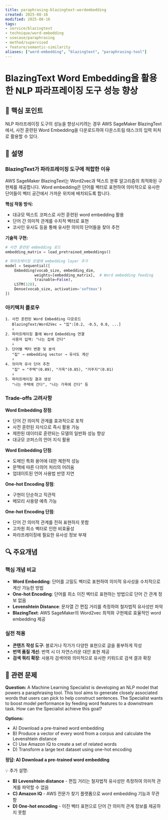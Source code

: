 ```yaml
---
title: paraphrasing-blazingtext-wordembedding
created: 2025-08-16
modified: 2025-08-16
tags:
- service/blazingtext
- technique/word-embedding
- usecase/paraphrasing
- method/supervised
- feature/semantic-similarity
aliases: ["word-embedding", "blazingtext", "paraphrasing-tool"]
---
```


# BlazingText Word Embedding을 활용한 NLP 파라프레이징 도구 성능 향상

## 🎯 핵심 포인트

NLP 파라프레이징 도구의 성능을 향상시키려는 경우 AWS SageMaker BlazingText에서, 사전 훈련된 Word Embedding을 다운로드하여 다운스트림 태스크의 입력 피처로 활용할 수 있다.

## 📝 설명

### BlazingText가 파라프레이징 도구에 적합한 이유

AWS SageMaker BlazingText는 Word2vec과 텍스트 분류 알고리즘의 최적화된 구현체를 제공합니다. Word embedding은 단어를 벡터로 표현하여 의미적으로 유사한 단어들이 벡터 공간에서 가까운 위치에 배치되도록 합니다.

**핵심 작동 방식:**
- 대규모 텍스트 코퍼스로 사전 훈련된 word embedding 활용
- 단어 간 의미적 관계를 수치적 벡터로 표현
- 코사인 유사도 등을 통해 유사한 의미의 단어들을 찾아 추천

**기술적 구현:**
```python
# 사전 훈련된 embedding 로드
embedding_matrix = load_pretrained_embeddings()

# 파라프레이징 모델에 embedding layer 추가
model = Sequential([
    Embedding(vocab_size, embedding_dim, 
             weights=[embedding_matrix],  # Word embedding feeding
             trainable=False),
    LSTM(128),
    Dense(vocab_size, activation='softmax')
])
```

### 아키텍처 플로우

```
1. 사전 훈련된 Word Embedding 다운로드
   BlazingText/Word2Vec → "집":[0.2, -0.5, 0.8, ...]
   ↓
2. 파라프레이징 툴에 Word Embedding 연결
   사용자 입력: "나는 집에 간다"
   ↓
3. 단어별 벡터 변환 및 분석
   "집" → embedding vector → 유사도 계산
   ↓
4. 의미적 유사 단어 추천
   "집" ≈ "주택"(0.89), "가옥"(0.85), "거주지"(0.81)
   ↓
5. 파라프레이징 결과 생성
   "나는 주택에 간다", "나는 가옥에 간다" 등
```

### Trade-offs 고려사항

**Word Embedding 장점**:
- 단어 간 의미적 관계를 효과적으로 포착
- 사전 훈련된 지식으로 즉시 활용 가능
- 제한된 데이터로 훈련되는 모델의 일반화 성능 향상
- 대규모 코퍼스의 언어 지식 활용

**Word Embedding 단점**:
- 도메인 특화 용어에 대한 제한적 성능
- 문맥에 따른 다의어 처리의 어려움
- 업데이트된 언어 사용법 반영 지연

**One-hot Encoding 장점**:
- 구현이 단순하고 직관적
- 메모리 사용량 예측 가능

**One-hot Encoding 단점**:
- 단어 간 의미적 관계를 전혀 표현하지 못함
- 고차원 희소 벡터로 인한 비효율성
- 파라프레이징에 필요한 유사성 정보 부재

## 🔍 주요개념

### 핵심 개념 비교

- **Word Embedding**: 단어를 고밀도 벡터로 표현하여 의미적 유사성을 수치적으로 계산 가능한 방법
- **One-hot Encoding**: 단어를 희소 이진 벡터로 표현하는 방법으로 단어 간 관계 정보 없음
- **Levenshtein Distance**: 문자열 간 편집 거리를 측정하여 철자법적 유사성만 파악
- **BlazingText**: AWS SageMaker의 Word2vec 최적화 구현체로 효율적인 word embedding 제공

### 실전 적용

- **콘텐츠 작성 도구**: 블로거나 작가가 다양한 표현으로 글을 풍부하게 작성
- **번역 품질 개선**: 번역 시 더 자연스러운 대안 표현 제공
- **검색 쿼리 확장**: 사용자 검색어와 의미적으로 유사한 키워드로 검색 결과 확장

## 📝 관련 문제

**Question:** A Machine Learning Specialist is developing an NLP model that powers a paraphrasing tool. This tool aims to generate closely associated words that users can pick to help construct sentences. The Specialist wants to boost model performance by feeding word features to a downstream task. How can the Specialist achieve this goal?

**Options:**
- A) Download a pre-trained word embedding
- B) Produce a vector of every word from a corpus and calculate the Levenshtein distance
- C) Use Amazon IQ to create a set of related words
- D) Transform a large text dataset using one-hot encoding

**정답: A) Download a pre-trained word embedding**

💡 추가 설명:
- **B) Levenshtein distance** - 편집 거리는 철자법적 유사성만 측정하여 의미적 관계를 파악할 수 없음
- **C) Amazon IQ** - AWS 전문가 찾기 플랫폼으로 word embedding 기능과 무관함
- **D) One-hot encoding** - 이진 벡터 표현으로 단어 간 의미적 관계 정보를 제공하지 못함